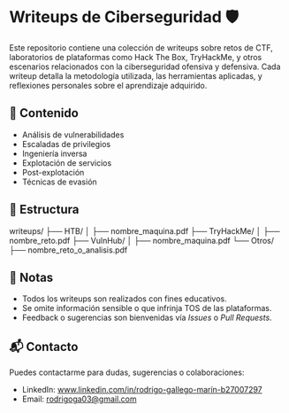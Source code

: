 # Writeups de Ciberseguridad 🛡️

Este repositorio contiene una colección de writeups sobre retos de CTF, laboratorios de plataformas como Hack The Box, TryHackMe, y otros escenarios relacionados con la ciberseguridad ofensiva y defensiva. Cada writeup detalla la metodología utilizada, las herramientas aplicadas, y reflexiones personales sobre el aprendizaje adquirido.

## 🧠 Contenido

- Análisis de vulnerabilidades
- Escaladas de privilegios
- Ingeniería inversa
- Explotación de servicios
- Post-explotación
- Técnicas de evasión

## 📁 Estructura

writeups/
├── HTB/
│ ├── nombre_maquina.pdf
├── TryHackMe/
│ ├── nombre_reto.pdf
├── VulnHub/
│ ├── nombre_maquina.pdf
└── Otros/
├── nombre_reto_o_analisis.pdf

## 📌 Notas

- Todos los writeups son realizados con fines educativos.
- Se omite información sensible o que infrinja TOS de las plataformas.
- Feedback o sugerencias son bienvenidas vía *Issues* o *Pull Requests*.

## 📬 Contacto

Puedes contactarme para dudas, sugerencias o colaboraciones:

- LinkedIn: www.linkedin.com/in/rodrigo-gallego-marín-b27007297
- Email: rodrigoga03@gmail.com
